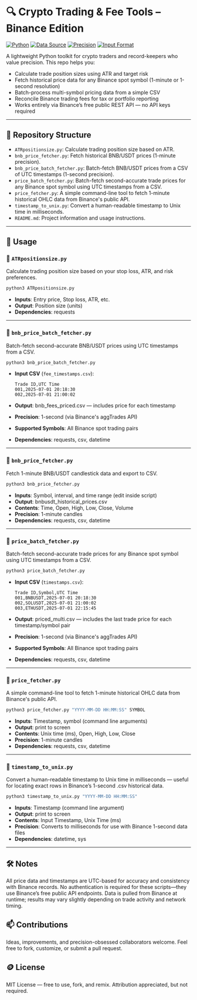 # 🔍 Crypto Trading & Fee Tools – Binance Edition

[![Python](https://img.shields.io/badge/Python-3.9-blue)](#)
[![Data Source](https://img.shields.io/badge/Data%20Source-Binance-yellow)](#)
[![Precision](https://img.shields.io/badge/Price%20Accuracy-To%20the%20Second-green)](#)
[![Input Format](https://img.shields.io/badge/Input-CSV-lightgrey)](#)

A lightweight Python toolkit for crypto traders and record-keepers who value precision. This repo helps you:

- Calculate trade position sizes using ATR and target risk
- Fetch historical price data for any Binance spot symbol (1-minute or 1-second resolution)
- Batch-process multi-symbol pricing data from a simple CSV
- Reconcile Binance trading fees for tax or portfolio reporting
- Works entirely via Binance’s free public REST API — no API keys required

---

## 📁 Repository Structure

- `ATRpositionsize.py`: Calculate trading position size based on ATR.
- `bnb_price_fetcher.py`: Fetch historical BNB/USDT prices (1-minute precision).
- `bnb_price_batch_fetcher.py`: Batch-fetch BNB/USDT prices from a CSV of UTC timestamps (1-second precision).
- `price_batch_fetcher.py`: Batch-fetch second-accurate trade prices for any Binance spot symbol using UTC timestamps from a CSV.
- `price_fetcher.py`: A simple command-line tool to fetch 1-minute historical OHLC data from Binance's public API.
- `timestamp_to_unix.py`: Convert a human-readable timestamp to Unix time in milliseconds.
- `README.md`: Project information and usage instructions.

---

## 🚀 Usage

### 🔹 `ATRpositionsize.py`
Calculate trading position size based on your stop loss, ATR, and risk preferences.


```bash
python3 ATRpositionsize.py
```

- **Inputs**: Entry price, Stop loss, ATR, etc.
- **Output**: Position size (units)
- **Dependencies**: requests

---

### 🔹 `bnb_price_batch_fetcher.py`
Batch-fetch second-accurate BNB/USDT prices using UTC timestamps from a CSV.

```bash
python3 bnb_price_batch_fetcher.py
```

- **Input CSV** (`fee_timestamps.csv`):

  ```csv
  Trade ID,UTC Time
  001,2025-07-01 20:18:30
  002,2025-07-01 21:00:02
  ```

- **Output**: bnb_fees_priced.csv — includes price for each timestamp
- **Precision**: 1-second (via Binance's aggTrades API)
- **Supported Symbols**: All Binance spot trading pairs 
- **Dependencies**: requests, csv, datetime

---

### 🔹 `bnb_price_fetcher.py`
Fetch 1-minute BNB/USDT candlestick data and export to CSV.

```bash
python3 bnb_price_fetcher.py
```

- **Inputs**: Symbol, interval, and time range (edit inside script)
- **Output**: bnbusdt_historical_prices.csv
- **Contents**: Time, Open, High, Low, Close, Volume
- **Precision**: 1-minute candles
- **Dependencies**: requests, csv, datetime

---

### 🔹 `price_batch_fetcher.py`
Batch-fetch second-accurate trade prices for any Binance spot symbol using UTC timestamps from a CSV.

```bash
python3 price_batch_fetcher.py
```

- **Input CSV** (`timestamps.csv`):

  ```csv
  Trade ID,Symbol,UTC Time
  001,BNBUSDT,2025-07-01 20:18:30
  002,SOLUSDT,2025-07-01 21:00:02
  003,ETHUSDT,2025-07-01 22:15:45
  ```

- **Output**: priced_multi.csv — includes the last trade price for each timestamp/symbol pair
- **Precision**: 1-second (via Binance's aggTrades API)
- **Supported Symbols**: All Binance spot trading pairs 
- **Dependencies**: requests, csv, datetime

---

### 🔹 `price_fetcher.py`
A simple command-line tool to fetch 1-minute historical OHLC data from Binance's public API.

```bash
python3 price_fetcher.py "YYYY-MM-DD HH:MM:SS" SYMBOL
```
- **Inputs**: Timestamp, symbol (command line arguments)
- **Output**: print to screen
- **Contents**: Unix time (ms), Open, High, Low, Close
- **Precision**: 1-minute candles
- **Dependencies**: requests, csv, datetime

---

### 🔹 `timestamp_to_unix.py`
Convert a human-readable timestamp to Unix time in milliseconds — useful for locating exact rows in Binance’s 1-second .csv historical data.

```bash
python3 timestamp_to_unix.py "YYYY-MM-DD HH:MM:SS"
```
- **Inputs**: Timestamp (command line argument)
- **Output**: print to screen
- **Contents**: Input Timestamp, Unix Time (ms)
- **Precision**: Converts to milliseconds for use with Binance 1-second data files
- **Dependencies**: datetime, sys

---

## 🛠️ Notes
All price data and timestamps are UTC-based for accuracy and consistency with Binance records.
No authentication is required for these scripts—they use Binance’s free public API endpoints.
Data is pulled from Binance at runtime; results may vary slightly depending on trade activity and network timing.

## 📫 Contributions
Ideas, improvements, and precision-obsessed collaborators welcome. Feel free to fork, customize, or submit a pull request.

## 🪙 License
MIT License — free to use, fork, and remix. Attribution appreciated, but not required.